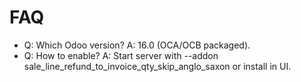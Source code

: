 # FAQ

- Q: Which Odoo version? A: 16.0 (OCA/OCB packaged).
- Q: How to enable? A: Start server with --addon sale_line_refund_to_invoice_qty_skip_anglo_saxon or install in UI.
